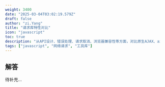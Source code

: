 ```yaml
---
weight: 3400
date: "2025-03-04T03:02:19.579Z"
draft: false
author: "zi.Yang"
title: "请求库特性对比"
icon: "javascript"
toc: true
description: "从API设计、错误处理、请求取消、浏览器兼容性等方面，对比原生AJAX、axios和fetch API的核心差异，并说明为什么现代项目更倾向于使用axios库？"
tags: ["javascript", "网络请求", "工具库"]
---
```


## 解答

待补充...
